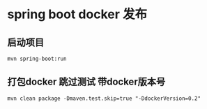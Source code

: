 # spring boot docker 发布


## 启动项目 

```
mvn spring-boot:run
```


## 打包docker  跳过测试  带docker版本号
```
mvn clean package -Dmaven.test.skip=true "-DdockerVersion=0.2"

```


